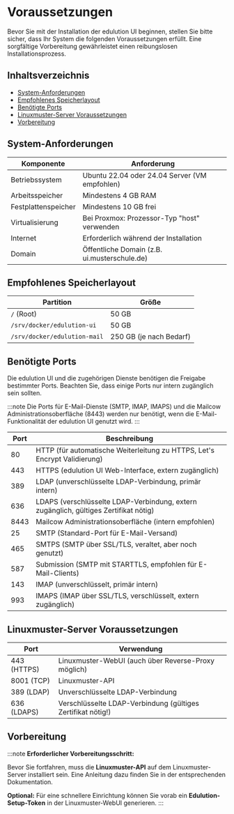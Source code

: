 # Voraussetzungen

Bevor Sie mit der Installation der edulution UI beginnen, stellen Sie bitte sicher, dass Ihr System die folgenden Voraussetzungen erfüllt. Eine sorgfältige Vorbereitung gewährleistet einen reibungslosen Installationsprozess.

## Inhaltsverzeichnis

- [System-Anforderungen](#system-anforderungen)
- [Empfohlenes Speicherlayout](#empfohlenes-speicherlayout)
- [Benötigte Ports](#benötigte-ports)
- [Linuxmuster-Server Voraussetzungen](#linuxmuster-server-voraussetzungen)
- [Vorbereitung](#vorbereitung)

## System-Anforderungen

| Komponente | Anforderung |
|------------|-------------|
| Betriebssystem | Ubuntu 22.04 oder 24.04 Server (VM empfohlen) |
| Arbeitsspeicher | Mindestens 4 GB RAM |
| Festplattenspeicher | Mindestens 10 GB frei |
| Virtualisierung | Bei Proxmox: Prozessor-Typ "host" verwenden |
| Internet | Erforderlich während der Installation |
| Domain | Öffentliche Domain (z.B. ui.musterschule.de) |

## Empfohlenes Speicherlayout

| Partition | Größe |
|-----------|-------|
| `/` (Root) | 50 GB |
| `/srv/docker/edulution-ui` | 50 GB |
| `/srv/docker/edulution-mail` | 250 GB (je nach Bedarf) |

## Benötigte Ports

Die edulution UI und die zugehörigen Dienste benötigen die Freigabe
bestimmter Ports. Beachten Sie, dass einige Ports nur intern zugänglich
sein sollten.

:::note
Die Ports für E-Mail-Dienste (SMTP, IMAP, IMAPS) und die Mailcow
Administrationsoberfläche (8443) werden nur benötigt, wenn die
E-Mail-Funktionalität der edulution UI genutzt wird.
:::

| Port | Beschreibung |
|------|--------------|
| 80 | HTTP (für automatische Weiterleitung zu HTTPS, Let's Encrypt Validierung) |
| 443 | HTTPS (edulution UI Web-Interface, extern zugänglich) |
| 389 | LDAP (unverschlüsselte LDAP-Verbindung, primär intern) |
| 636 | LDAPS (verschlüsselte LDAP-Verbindung, extern zugänglich, gültiges Zertifikat nötig) |
| 8443 | Mailcow Administrationsoberfläche (intern empfohlen) |
| 25 | SMTP (Standard-Port für E-Mail-Versand) |
| 465 | SMTPS (SMTP über SSL/TLS, veraltet, aber noch genutzt) |
| 587 | Submission (SMTP mit STARTTLS, empfohlen für E-Mail-Clients) |
| 143 | IMAP (unverschlüsselt, primär intern) |
| 993 | IMAPS (IMAP über SSL/TLS, verschlüsselt, extern zugänglich) |

## Linuxmuster-Server Voraussetzungen

| Port | Verwendung |
|------|------------|
| 443 (HTTPS) | Linuxmuster-WebUI (auch über Reverse-Proxy möglich) |
| 8001 (TCP) | Linuxmuster-API |
| 389 (LDAP) | Unverschlüsselte LDAP-Verbindung |
| 636 (LDAPS) | Verschlüsselte LDAP-Verbindung (gültiges Zertifikat nötig!) |

## Vorbereitung

:::note
**Erforderlicher Vorbereitungsschritt:**

Bevor Sie fortfahren, muss die **Linuxmuster-API** auf dem
Linuxmuster-Server installiert sein. Eine Anleitung dazu finden Sie
in der entsprechenden Dokumentation.

**Optional:** Für eine schnellere Einrichtung können Sie vorab ein
**Edulution-Setup-Token** in der Linuxmuster-WebUI generieren.
:::
